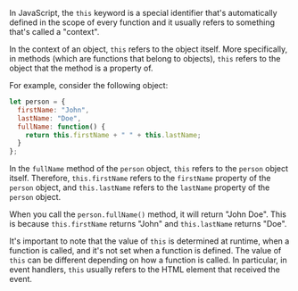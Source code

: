In JavaScript, the `this` keyword is a special identifier that's automatically defined in the scope of every function and it usually refers to something that's called a "context".

In the context of an object, `this` refers to the object itself. More specifically, in methods (which are functions that belong to objects), `this` refers to the object that the method is a property of.

For example, consider the following object:

```javascript
let person = {
  firstName: "John",
  lastName: "Doe",
  fullName: function() {
    return this.firstName + " " + this.lastName;
  }
};
```

In the `fullName` method of the `person` object, `this` refers to the `person` object itself. Therefore, `this.firstName` refers to the `firstName` property of the `person` object, and `this.lastName` refers to the `lastName` property of the `person` object.

When you call the `person.fullName()` method, it will return "John Doe". This is because `this.firstName` returns "John" and `this.lastName` returns "Doe".

It's important to note that the value of `this` is determined at runtime, when a function is called, and it's not set when a function is defined. The value of `this` can be different depending on how a function is called. In particular, in event handlers, `this` usually refers to the HTML element that received the event.